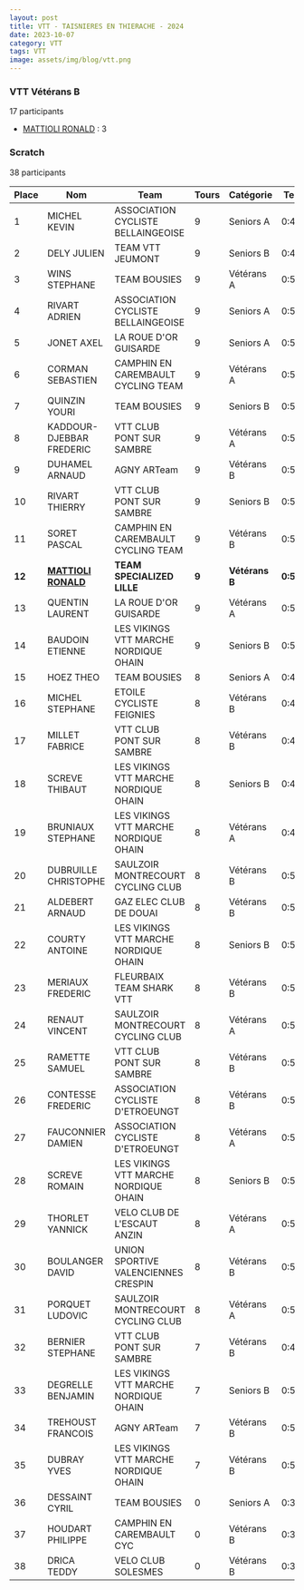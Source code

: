 ```yaml
---
layout: post
title: VTT - TAISNIERES EN THIERACHE - 2024
date: 2023-10-07
category: VTT
tags: VTT
image: assets/img/blog/vtt.png
---
```


### VTT Vétérans B
17 participants
- [MATTIOLI RONALD](https://teamspecializedlille.cc/coureurs/mattiolironald) : 3

### Scratch
38 participants

| Place | Nom | Team | Tours | Catégorie | Temps |
|---|---|---|---|---|---|
| 1 | MICHEL KEVIN | ASSOCIATION CYCLISTE BELLAINGEOISE | 9 | Seniors A | 0:48:19 | 
| 2 | DELY JULIEN | TEAM VTT JEUMONT | 9 | Seniors B | 0:49:56 | 
| 3 | WINS STEPHANE | TEAM BOUSIES | 9 | Vétérans A | 0:50:52 | 
| 4 | RIVART ADRIEN | ASSOCIATION CYCLISTE BELLAINGEOISE | 9 | Seniors A | 0:51:36 | 
| 5 | JONET AXEL | LA ROUE D'OR GUISARDE | 9 | Seniors A | 0:51:38 | 
| 6 | CORMAN SEBASTIEN | CAMPHIN EN CAREMBAULT CYCLING TEAM | 9 | Vétérans A | 0:52:19 | 
| 7 | QUINZIN YOURI | TEAM BOUSIES | 9 | Seniors B | 0:52:20 | 
| 8 | KADDOUR-DJEBBAR FREDERIC | VTT  CLUB PONT SUR SAMBRE | 9 | Vétérans A | 0:52:40 | 
| 9 | DUHAMEL ARNAUD | AGNY ARTeam | 9 | Vétérans B | 0:52:54 | 
| 10 | RIVART THIERRY | VTT  CLUB PONT SUR SAMBRE | 9 | Seniors B | 0:53:4 | 
| 11 | SORET PASCAL | CAMPHIN EN CAREMBAULT CYCLING TEAM | 9 | Vétérans B | 0:53:43 | 
| **12** | **[MATTIOLI RONALD](https://teamspecializedlille.cc/coureurs/mattiolironald)** | **TEAM SPECIALIZED LILLE** | **9** | **Vétérans B** | **0:54:12** | 
| 13 | QUENTIN LAURENT | LA ROUE D'OR GUISARDE | 9 | Vétérans A | 0:54:25 | 
| 14 | BAUDOIN ETIENNE | LES VIKINGS VTT MARCHE NORDIQUE OHAIN | 9 | Seniors B | 0:54:28 | 
| 15 | HOEZ THEO | TEAM BOUSIES | 8 | Seniors A | 0:48:29 | 
| 16 | MICHEL STEPHANE | ETOILE CYCLISTE FEIGNIES | 8 | Vétérans B | 0:48:29 | 
| 17 | MILLET FABRICE | VTT  CLUB PONT SUR SAMBRE | 8 | Vétérans B | 0:48:30 | 
| 18 | SCREVE THIBAUT | LES VIKINGS VTT MARCHE NORDIQUE OHAIN | 8 | Seniors B | 0:48:57 | 
| 19 | BRUNIAUX STEPHANE | LES VIKINGS VTT MARCHE NORDIQUE OHAIN | 8 | Vétérans A | 0:49:15 | 
| 20 | DUBRUILLE CHRISTOPHE | SAULZOIR MONTRECOURT CYCLING CLUB | 8 | Vétérans B | 0:50:7 | 
| 21 | ALDEBERT ARNAUD | GAZ ELEC CLUB DE DOUAI | 8 | Vétérans B | 0:50:45 | 
| 22 | COURTY ANTOINE | LES VIKINGS VTT MARCHE NORDIQUE OHAIN | 8 | Seniors B | 0:51:22 | 
| 23 | MERIAUX FREDERIC | FLEURBAIX TEAM SHARK VTT | 8 | Vétérans B | 0:51:30 | 
| 24 | RENAUT VINCENT | SAULZOIR MONTRECOURT CYCLING CLUB | 8 | Vétérans A | 0:51:40 | 
| 25 | RAMETTE SAMUEL | VTT  CLUB PONT SUR SAMBRE | 8 | Vétérans B | 0:52:6 | 
| 26 | CONTESSE FREDERIC | ASSOCIATION CYCLISTE D'ETROEUNGT | 8 | Vétérans B | 0:52:32 | 
| 27 | FAUCONNIER DAMIEN | ASSOCIATION CYCLISTE D'ETROEUNGT | 8 | Vétérans A | 0:52:38 | 
| 28 | SCREVE ROMAIN | LES VIKINGS VTT MARCHE NORDIQUE OHAIN | 8 | Seniors B | 0:53:25 | 
| 29 | THORLET YANNICK | VELO CLUB DE L'ESCAUT ANZIN | 8 | Vétérans A | 0:53:48 | 
| 30 | BOULANGER DAVID | UNION SPORTIVE VALENCIENNES CRESPIN | 8 | Vétérans B | 0:54:0 | 
| 31 | PORQUET LUDOVIC | SAULZOIR MONTRECOURT CYCLING CLUB | 8 | Vétérans A | 0:54:3 | 
| 32 | BERNIER STEPHANE | VTT  CLUB PONT SUR SAMBRE | 7 | Vétérans B | 0:49:12 | 
| 33 | DEGRELLE BENJAMIN | LES VIKINGS VTT MARCHE NORDIQUE OHAIN | 7 | Seniors B | 0:50:42 | 
| 34 | TREHOUST FRANCOIS | AGNY ARTeam | 7 | Vétérans B | 0:51:21 | 
| 35 | DUBRAY YVES | LES VIKINGS VTT MARCHE NORDIQUE OHAIN | 7 | Vétérans B | 0:51:55 | 
| 36 | DESSAINT CYRIL | TEAM BOUSIES | 0 | Seniors A | 0:38:53 | 
| 37 | HOUDART PHILIPPE | CAMPHIN EN CAREMBAULT CYC | 0 | Vétérans B | 0:38:53 | 
| 38 | DRICA TEDDY | VELO CLUB SOLESMES | 0 | Vétérans B | 0:38:53 | 
